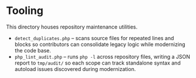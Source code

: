 # Tooling

This directory houses repository maintenance utilities.

* `detect_duplicates.php` – scans source files for repeated lines and blocks so contributors can
  consolidate legacy logic while modernizing the code base.
* `php_lint_audit.php` – runs `php -l` across repository files, writing a JSON report to `tmp/audit/`
  so each scope can track standalone syntax and autoload issues discovered during modernization.

